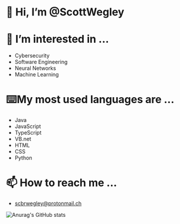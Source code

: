 # 👋 Hi, I’m @ScottWegley
# 👀 I’m interested in ...
-   Cybersecurity
-   Software Engineering
-   Neural Networks
-   Machine Learning
# ⌨️My most used languages are ...
-   Java
-   JavaScript
-   TypeScript
-   VB.net
-   HTML
-   CSS
-   Python
# 📫 How to reach me ...
-   scbrwegley@protonmail.ch

![Anurag's GitHub stats](https://github-readme-stats.vercel.app/api?username=scottwegley&count_private=true&theme=merko)
<!---
ScottWegley/ScottWegley is a ✨ special ✨ repository because its `README.md` (this file) appears on your GitHub profile.
You can click the Preview link to take a look at your changes.
--->
